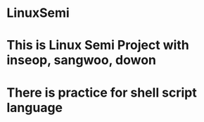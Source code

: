 # LinuxSemi
# This is Linux Semi Project with inseop, sangwoo, dowon 
# There is practice for shell script language
